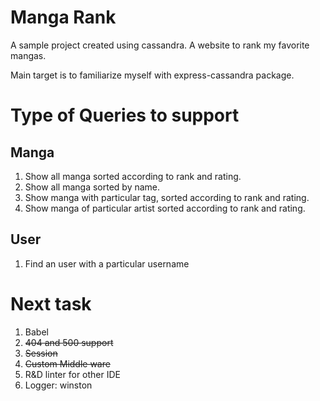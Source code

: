 # Manga Rank

A sample project created using cassandra. A website to rank my favorite mangas.

Main target is to familiarize myself with express-cassandra package.

# Type of Queries to support

## Manga

1. Show all manga sorted according to rank and rating.
1. Show all manga sorted by name.
1. Show manga with particular tag, sorted according to rank and rating.
1. Show manga of particular artist sorted according to rank and rating.

## User

1. Find an user with a particular username

# Next task

1. Babel
2. ~~404 and 500 support~~
3. ~~Session~~
4. ~~Custom Middle ware~~
5. R&D linter for other IDE
6. Logger: winston
